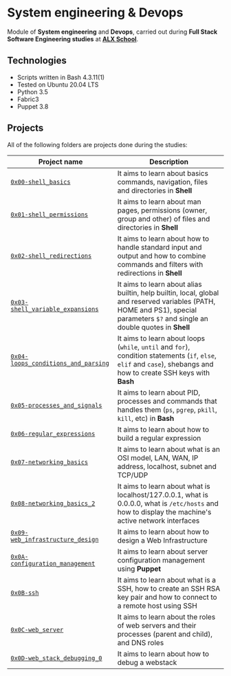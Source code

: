# System engineering & Devops

Module of **System engineering** and **Devops**, carried out during **Full Stack Software Engineering studies** at **[ALX School](https://intranet.alxswe.com/)**.

## Technologies
* Scripts written in Bash 4.3.11(1)
* Tested on Ubuntu 20.04 LTS
* Python 3.5
* Fabric3
* Puppet 3.8

## Projects
All of the following folders are projects done during the studies:

| Project name | Description |
| ------------ | ----------- |
| [`0x00-shell_basics`](https://github.com/NattyXO/alx-system_engineering-devops/tree/main/0x00-shell_basics) | It aims to learn about basics commands, navigation, files and directories in **Shell** |
| [`0x01-shell_permissions`](https://github.com/NattyXO/alx-system_engineering-devops/tree/main/0x01-shell_permissions) | It aims to learn about man pages, permissions (owner, group and other) of files and directories in **Shell** |
| [`0x02-shell_redirections`](https://github.com/NattyXO/alx-system_engineering-devops/tree/main/0x02-shell_redirections) | It aims to learn about how to handle standard input and output and how to combine commands and filters with redirections in **Shell** |
| [`0x03-shell_variable_expansions`](https://github.com/NattyXO/alx-system_engineering-devops/tree/main/0x03-shell_variables_expansions) | It aims to learn about alias builtin, help builtin, local, global and reserved variables (PATH, HOME and PS1), special parameters `$?` and single an double quotes in **Shell** |
| [`0x04-loops_conditions_and_parsing`](https://github.com/NattyXO/alx-system_engineering-devops/tree/main/0x04-loops_conditions_and_parsing) | It aims to learn about loops (`while`, `until` and `for`), condition statements (`if`, `else`, `elif` and `case`), shebangs and how to create SSH keys with **Bash** |
| [`0x05-processes_and_signals`](https://github.com/NattyXO/alx-system_engineering-devops/tree/main/0x05-processes_and_signals) | It aims to learn about PID, processes and commands that handles them (`ps`, `pgrep`, `pkill`, `kill`, etc) in **Bash** |
| [`0x06-regular_expressions`](https://github.com/NattyXO/alx-system_engineering-devops/tree/main/0x06-regular_expressions) | It aims to learn about how to build a regular expression |
| [`0x07-networking_basics`](https://github.com/NattyXO/alx-system_engineering-devops/tree/main/0x07-networking_basics) | It aims to learn about what is an OSI model, LAN, WAN, IP address, localhost, subnet and TCP/UDP |
| [`0x08-networking_basics_2`](https://github.com/NattyXO/alx-system_engineering-devops/tree/main/0x08-networking_basics_2) | It aims to learn about what is localhost/127.0.0.1, what is 0.0.0.0, what is `/etc/hosts` and how to display the machine's active network interfaces |
| [`0x09-web_infrastructure_design`](https://github.com/NattyXO/alx-system_engineering-devops/tree/main/0x09-web_infrastructure_design) | It aims to learn about how to design a Web Infrastructure |
| [`0x0A-configuration_management`](https://github.com/NattyXO/alx-system_engineering-devops/tree/main/0x0A-configuration_management) | It aims to learn about server configuration management using **Puppet** |
| [`0x0B-ssh`](https://github.com/NattyXO/alx-system_engineering-devops/tree/main/0x0B-ssh) | It aims to learn about what is a SSH, how to create an SSH RSA key pair and how to connect to a remote host using SSH |
| [`0x0C-web_server`](https://github.com/NattyXO/alx-system_engineering-devops/tree/main/0x0C-web_server) | It aims to learn about the roles of web servers and their processes (parent and child), and DNS roles |
| [`0x0D-web_stack_debugging_0`](https://github.com/NattyXO/alx-system_engineering-devops/tree/main/0x0D-web_stack_debugging_0) | It aims to learn about how to debug a webstack |
